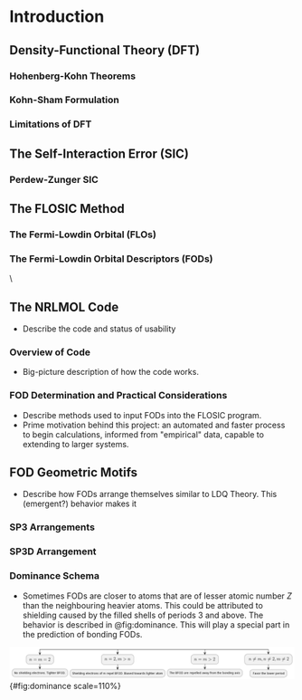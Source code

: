 # Introduction
## Density-Functional Theory (DFT) 
### Hohenberg-Kohn Theorems
### Kohn-Sham Formulation
### Limitations of DFT

## The Self-Interaction Error (SIC) 
### Perdew-Zunger SIC

## The FLOSIC Method 
### The Fermi-Lowdin Orbital (FLOs)
### The Fermi-Lowdin Orbital Descriptors (FODs)
\ 

## The NRLMOL Code
- Describe the code and status of usability 

### Overview of Code
- Big-picture description of how the code works.

### FOD Determination and Practical Considerations
- Describe methods used to input FODs into the FLOSIC program.
- Prime motivation behind this project: an automated and faster process to begin calculations, informed from "empirical" data, capable to extending to larger systems.

## FOD Geometric Motifs
- Describe how FODs arrange themselves similar to LDQ Theory. This (emergent?) behavior makes it 

### SP3 Arrangements
### SP3D Arrangement
### Dominance Schema
- Sometimes FODs are closer to atoms that are of lesser atomic number $Z$ than the neighbouring heavier atoms. This could be attributed to shielding caused by the filled shells of periods 3 and above. The behavior is described in @fig:dominance. This will play a special part in the prediction of bonding FODs.

![dominance](source/figures/dominance.png){#fig:dominance scale=110%}
